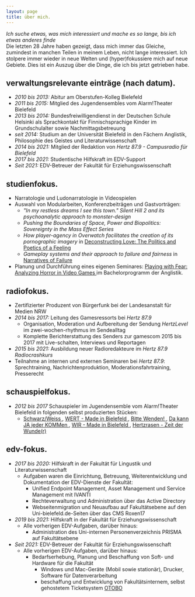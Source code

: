 ```yaml
---
layout: page
title: über mich.
---
```


*Ich suche etwas, was mich interessiert und mache es so lange, bis ich etwas anderes finde*
<br>
Die letzten 28 Jahre haben gezeigt, dass mich immer das Gleiche, zumindest in manchen Teilen in meinem Leben, nicht lange interessiert. Ich stolpere immer wieder in neue Welten und (hyper)fokussiere mich auf neue Gebiete. Dies ist ein Auszug über die Dinge, die ich bis jetzt getrieben habe. 


## verwaltungsrelevante einträge (nach datum).

- *2010 bis 2013:* Abitur am Oberstufen-Kolleg Bielefeld
- *2011 bis 2015:* Mitglied des Jugendensembles vom Alarm!Theater Bielefeld
- *2013 bis 2014:* Bundesfreiwilligendienst in der Deutschen Schule Helsinki als Sprachkontakt für Finnischsprachige Kinder im Grundschulalter sowie Nachmittagsbetreuung
- *seit 2014:* Studium an der Universität Bielefeld in den Fächern Anglistik, Philosophie des Geistes und Literaturwissenschaft
- *2014 bis 2021:* Mitglied der Redaktion von *Hertz 87.9 - Campusradio für Bielefeld*
- *2017 bis 2021:* Studentische Hilfskraft im EDV-Support
- *Seit 2021:* EDV-Betreuer der Fakultät für Erziehungswissenschaft


## studienfokus.

- Narratologie und Ludonarratologie in Videospielen
- Auswahl von Modularbeiten, Konferenzbeiträgen und Gastvorträgen:
    - *"In my restless dreams I see this town." Silent Hill 2 and its psychoanalytic approach to monster-design*
    -  *Pushing the Boundaries of Space, Power and Biopolitics: Sovereignty in the Mass Effect Series*
    - *How player-agency in Overwatch facilitates the creation of its pornographic imagery* in <a href="https://ekvv.uni-bielefeld.de/kvv_publ/publ/vd?id=101468412">Deconstructing Love: The Politics and Poetics of a Feeling<a/> 
    - *Gameplay systems and their approach to failure and fairness* in <a href="https://ekvv.uni-bielefeld.de/kvv_publ/publ/vd?id=132023651"> Narratives of Failure <a/> 
- Planung und Durchführung eines eigenen Seminares: <a href="https://ekvv.uni-bielefeld.de/kvv_publ/publ/vd?id=123624740"> Playing with Fear: Analyzing Horror in Video Games <a/> im Bachelorprogramm der Anglistik.

## radiofokus.

- Zertifizierter Produzent von Bürgerfunk bei der Landesanstalt für Medien NRW 
- *2014 bis 2017:* Leitung des Gamesressorts bei *Hertz 87.9*
    - Organisation, Moderation und Aufbereitung der Sendung *HertzLevel* im zwei-wochen-rhythmus im Sendealltag
    - Komplette Berichterstattung des Senders zur gamescom 2015 bis 2017 mit Live-schalten, Interviews und Reportagen 
- *2015 bis 2021:* Ausbildung neuer Radioredakteure im *Hertz 87.9 Radiocrashkurs*
- Teilnahme an internen und externen Seminaren bei *Hertz 87.9*: Sprechtraining, Nachrichtenproduktion, Moderationsfahrtraining, Presserecht

## schauspielfokus.
- *2012 bis 2017* Schauspieler im Jugendensemble vom Alarm!Theater Bielefeld in folgenden selbst produzierten Stücken:
    - <a href="https://www.alarmtheater.de/de/buehne/produktionen/schwarzweiss-eigentlich-sind-wir-nicht-so/28/"> Schwarz/Weiss <a/> , <a href="https://www.alarmtheater.de/de/buehne/produktionen/wert-made-in-bielefeld/27/"> WERT - Made in Bielefeld <a/>, <a href="https://www.alarmtheater.de/de/buehne/produktionen/bitte-wenden/22/"> Bitte Wenden! <a/>, <a href="https://www.alarmtheater.de/de/buehne/produktionen/da-kann-ja-jeder-kommen/16/"> Da kann JA jeder KOMMen <a/>, <a href="https://www.alarmtheater.de/de/buehne/produktionen/wir-made-in-bielefeld/13/"> WIR - Made in Bielefeld <a/>, <a href="https://www.alarmtheater.de/de/buehne/produktionen/herzrasen-zeit-der-wunde-r/11/"> Hertzrasen - Zeit der Wunde(r) <a/>

## edv-fokus.
- *2017 bis 2020:* Hilfskraft in der Fakultät für Lingustik und Literaturwissenschaft
    - Aufgaben waren die Einrichtung, Betreuung, Weiterentwicklung und Dokumentation der EDV-Dienste der Fakultät:
        - Unified Endpoint Management, Asset Management und Service Management mit IVANTI
        - Rechteverwaltung und Administration über das Active Directory
        - Webseitenmigration und Neuaufbau auf Fakultätsebene auf den Uni-bielefeld.de-Seiten über das CMS Roxen17
- *2019 bis 2021:* Hilfskraft in der Fakultät für Erziehungswissenschaft
    - Alle vorherigen EDV-Aufgaben, darüber hinaus:
        - Administration des Uni-internen Personenverzeichnis PRISMA auf Fakultätsebene
- *Seit 2021:* EDV-Betreuer der Fakultät für Erziehungswissenschaft
    - Alle vorherigen EDV-Aufgaben, darüber hinaus:
        - Bedarfserhebung, Planung und Beschaffung von Soft- und Hardware für die Fakultät
            - Windows und Mac-Geräte (Mobil sowie stationär), Drucker, Software für Datenverarbeitung
            - beschaffung und Entwicklung von Fakultätsinternem, selbst gehostetem Ticketsystem <a href="https://otobo.de/en/">OTOBO<a/>